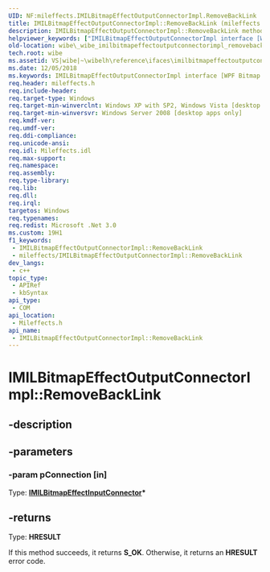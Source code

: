 ```yaml
---
UID: NF:mileffects.IMILBitmapEffectOutputConnectorImpl.RemoveBackLink
title: IMILBitmapEffectOutputConnectorImpl::RemoveBackLink (mileffects.h)
description: IMILBitmapEffectOutputConnectorImpl::RemoveBackLink method
helpviewer_keywords: ["IMILBitmapEffectOutputConnectorImpl interface [WPF Bitmap Effects]","RemoveBackLink method","IMILBitmapEffectOutputConnectorImpl.RemoveBackLink","IMILBitmapEffectOutputConnectorImpl::RemoveBackLink","RemoveBackLink","RemoveBackLink method [WPF Bitmap Effects]","RemoveBackLink method [WPF Bitmap Effects]","IMILBitmapEffectOutputConnectorImpl interface","_wibe_imilbitmapeffectoutputconnectorimpl_removebacklink","mileffects/IMILBitmapEffectOutputConnectorImpl::RemoveBackLink","wibe._wibe_imilbitmapeffectoutputconnectorimpl_removebacklink"]
old-location: wibe\_wibe_imilbitmapeffectoutputconnectorimpl_removebacklink.htm
tech.root: wibe
ms.assetid: VS|wibe|~\wibelh\reference\ifaces\imilbitmapeffectoutputconnectorimpl\removebacklink.htm
ms.date: 12/05/2018
ms.keywords: IMILBitmapEffectOutputConnectorImpl interface [WPF Bitmap Effects],RemoveBackLink method, IMILBitmapEffectOutputConnectorImpl.RemoveBackLink, IMILBitmapEffectOutputConnectorImpl::RemoveBackLink, RemoveBackLink, RemoveBackLink method [WPF Bitmap Effects], RemoveBackLink method [WPF Bitmap Effects],IMILBitmapEffectOutputConnectorImpl interface, _wibe_imilbitmapeffectoutputconnectorimpl_removebacklink, mileffects/IMILBitmapEffectOutputConnectorImpl::RemoveBackLink, wibe._wibe_imilbitmapeffectoutputconnectorimpl_removebacklink
req.header: mileffects.h
req.include-header: 
req.target-type: Windows
req.target-min-winverclnt: Windows XP with SP2, Windows Vista [desktop apps only]
req.target-min-winversvr: Windows Server 2008 [desktop apps only]
req.kmdf-ver: 
req.umdf-ver: 
req.ddi-compliance: 
req.unicode-ansi: 
req.idl: Mileffects.idl
req.max-support: 
req.namespace: 
req.assembly: 
req.type-library: 
req.lib: 
req.dll: 
req.irql: 
targetos: Windows
req.typenames: 
req.redist: Microsoft .Net 3.0
ms.custom: 19H1
f1_keywords:
 - IMILBitmapEffectOutputConnectorImpl::RemoveBackLink
 - mileffects/IMILBitmapEffectOutputConnectorImpl::RemoveBackLink
dev_langs:
 - c++
topic_type:
 - APIRef
 - kbSyntax
api_type:
 - COM
api_location:
 - Mileffects.h
api_name:
 - IMILBitmapEffectOutputConnectorImpl::RemoveBackLink
---
```


# IMILBitmapEffectOutputConnectorImpl::RemoveBackLink


## -description

## -parameters

### -param pConnection [in]

Type: <b><a href="/previous-versions/windows/desktop/api/mileffects/nn-mileffects-imilbitmapeffectinputconnector">IMILBitmapEffectInputConnector</a>*</b>

## -returns

Type: <b>HRESULT</b>

If this method succeeds, it returns <b xmlns:loc="http://microsoft.com/wdcml/l10n">S_OK</b>. Otherwise, it returns an <b xmlns:loc="http://microsoft.com/wdcml/l10n">HRESULT</b> error code.

